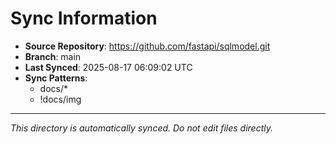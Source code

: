 # Sync Information

- **Source Repository**: https://github.com/fastapi/sqlmodel.git
- **Branch**: main
- **Last Synced**: 2025-08-17 06:09:02 UTC
- **Sync Patterns**:
  - docs/*
  - !docs/img

---
*This directory is automatically synced. Do not edit files directly.*
